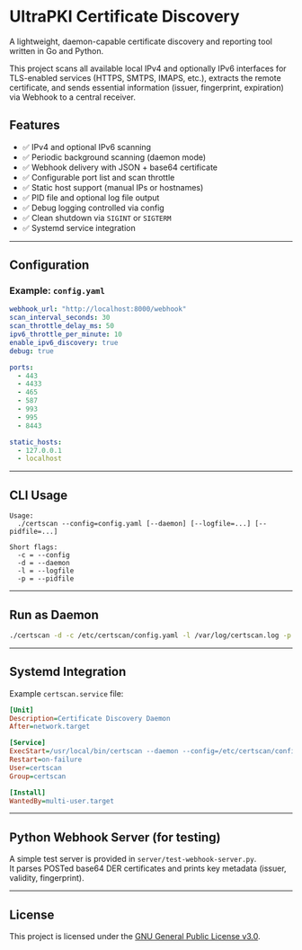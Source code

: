 # UltraPKI Certificate Discovery

A lightweight, daemon-capable certificate discovery and reporting tool written in Go and Python.

This project scans all available local IPv4 and optionally IPv6 interfaces for TLS-enabled services (HTTPS, SMTPS, IMAPS, etc.), extracts the remote certificate, and sends essential information (issuer, fingerprint, expiration) via Webhook to a central receiver.

## Features

- ✅ IPv4 and optional IPv6 scanning
- ✅ Periodic background scanning (daemon mode)
- ✅ Webhook delivery with JSON + base64 certificate
- ✅ Configurable port list and scan throttle
- ✅ Static host support (manual IPs or hostnames)
- ✅ PID file and optional log file output
- ✅ Debug logging controlled via config
- ✅ Clean shutdown via `SIGINT` or `SIGTERM`
- ✅ Systemd service integration

---

## Configuration

### Example: `config.yaml`

```yaml
webhook_url: "http://localhost:8000/webhook"
scan_interval_seconds: 30
scan_throttle_delay_ms: 50
ipv6_throttle_per_minute: 10
enable_ipv6_discovery: true
debug: true

ports:
  - 443
  - 4433
  - 465
  - 587
  - 993
  - 995
  - 8443

static_hosts:
  - 127.0.0.1
  - localhost
```

---

## CLI Usage

```
Usage:
  ./certscan --config=config.yaml [--daemon] [--logfile=...] [--pidfile=...]

Short flags:
  -c = --config
  -d = --daemon
  -l = --logfile
  -p = --pidfile
```

---

## Run as Daemon

```bash
./certscan -d -c /etc/certscan/config.yaml -l /var/log/certscan.log -p /var/run/certscan.pid
```

---

## Systemd Integration

Example `certscan.service` file:

```ini
[Unit]
Description=Certificate Discovery Daemon
After=network.target

[Service]
ExecStart=/usr/local/bin/certscan --daemon --config=/etc/certscan/config.yaml --logfile=/var/log/certscan.log --pidfile=/var/run/certscan.pid
Restart=on-failure
User=certscan
Group=certscan

[Install]
WantedBy=multi-user.target
```

---

## Python Webhook Server (for testing)

A simple test server is provided in `server/test-webhook-server.py`.  
It parses POSTed base64 DER certificates and prints key metadata (issuer, validity, fingerprint).

---

## License

This project is licensed under the [GNU General Public License v3.0](LICENSE).
